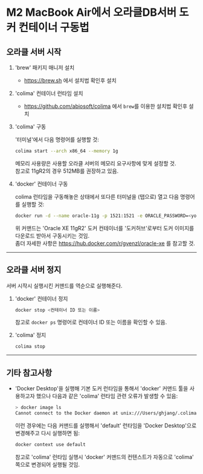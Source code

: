 # M2 MacBook Air에서 오라클DB서버 도커 컨테이너 구동법

## 오라클 서버 시작

1. 'brew' 패키지 매니저 설치
    - <https://brew.sh> 에서 설치법 확인후 설치
1. 'colima' 컨테이너 런타임 설치
    - <https://github.com/abiosoft/colima> 에서 `brew`를 이용한 설치법 확인후 설치
1. 'colima' 구동

    '터미널'에서 다음 명령어를 실행할 것:

    ```zsh
    colima start --arch x86_64 --memory 1g
    ```

    메모리 사용량은 사용할 오라클 서버의 메모리 요구사항에 맞게 설정할 것.  
    참고로 11gR2의 경우 512MB를 권장하고 있음.

1. 'docker' 컨테이너 구동

    colima 런타임을 구동해놓은 상태에서 또다른 터미널을 (탭으로) 열고 다음 명령어를 실행할 것:

    ```zsh
    docker run -d --name oracle-11g -p 1521:1521 -e ORACLE_PASSWORD=<your_password> -v oracle-volume:/u01/app/oracle/oradata gvenzl/oracle-xe:11
    ```

    위 커맨드는 'Oracle XE 11gR2' 도커 컨테이너를 '도커허브'로부터 도커 이미지를 다운로드 받아서 구동시키는 것임.  
    좀더 자세한 사항은 <https://hub.docker.com/r/gvenzl/oracle-xe> 를 참고할 것.

---

## 오라클 서버 정지

서버 시작시 실행시킨 커맨드를 역순으로 실행해준다.

1. 'docker' 컨테이너 정지

    ```zsh
    docker stop <컨테이너 ID 또는 이름>
    ```

    참고로 `docker ps` 명령어로 컨테이너 ID 또는 이름을 확인할 수 있음.

1. 'colima' 정지

    ```zsh
    colima stop
    ```

---

## 기타 참고사항

- 'Docker Desktop'을 실행해 기본 도커 런타임을 통해서 'docker' 커맨드 툴을 사용하고자 했으나 다음과 같은 'colima' 런타임 관련 오류가 발생할 수 있음:

    ```zsh
    > docker image ls
    Cannot connect to the Docker daemon at unix:///Users/ghjang/.colima/default/docker.sock. Is the docker daemon running?
    ```

    이런 경우에는 다음 커맨드를 실행해서 'default' 런타임을 'Docker Desktop'으로 변경해주고 다시 실행하면 됨:

    ```zsh
    docker context use default
    ```

    참고로 'colima' 런타임 실행시 'docker' 커맨드의 컨텐스트가 자동으로 'colima' 쪽으로 변경되어 실행될 것임.
